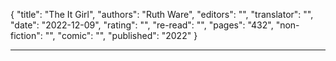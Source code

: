 {
"title": "The It Girl",
"authors": "Ruth Ware",
"editors": "",
"translator": "",
"date": "2022-12-09",
"rating": "",
"re-read": "",
"pages": "432",
"non-fiction": "",
"comic": "",
"published": "2022"
}

---
